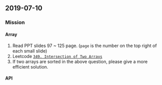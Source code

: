 ## 2019-07-10
### Mission
#### Array
1. Read PPT slides 97 ~ 125 page. (`page` is the number on the top right of each small slide)
2. Leetcode [`349. Intersection of Two Arrays`](https://leetcode.com/problems/intersection-of-two-arrays/)
3. If two arrays are sorted in the above question, please give a more efficient solution.
#### API




